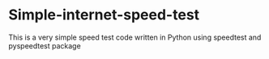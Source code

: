 # Simple-internet-speed-test
This is a very simple speed test code written in Python using speedtest and pyspeedtest package

